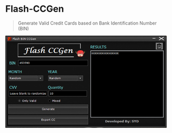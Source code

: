 # Flash-CCGen

> Generate Valid Credit Cards based on Bank Identification Number (BIN)

![alt text](https://github.com/cody-vbs/Flash-CCGen/blob/master/Screenshot.png)
